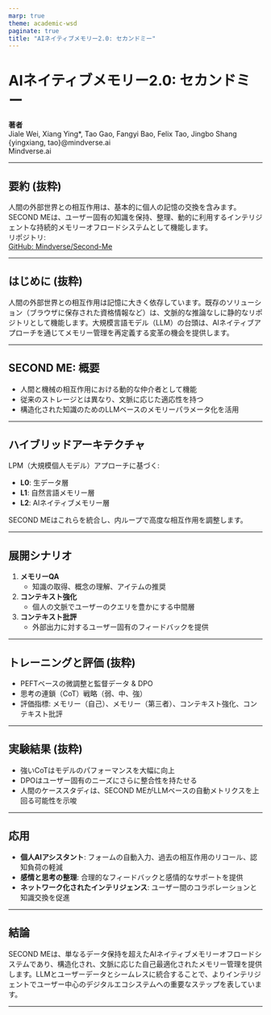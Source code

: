 ```yaml
---
marp: true
theme: academic-wsd
paginate: true
title: "AIネイティブメモリー2.0: セカンドミー"
---
```


<!-- Slide 1: タイトル -->
# AIネイティブメモリー2.0: セカンドミー

**著者**  
Jiale Wei, Xiang Ying*, Tao Gao, Fangyi Bao, Felix Tao, Jingbo Shang  
{yingxiang, tao}@mindverse.ai  
Mindverse.ai

---

<!-- Slide 2: 要約 (抜粋) -->
## 要約 (抜粋)

人間の外部世界との相互作用は、基本的に個人の記憶の交換を含みます。  
SECOND MEは、ユーザー固有の知識を保持、整理、動的に利用するインテリジェントな持続的メモリーオフロードシステムとして機能します。  
リポジトリ:  
<a href="https://github.com/Mindverse/Second-Me">GitHub: Mindverse/Second-Me</a>

---

<!-- Slide 3: はじめに (抜粋) -->
## はじめに (抜粋)

人間の外部世界との相互作用は記憶に大きく依存しています。既存のソリューション（ブラウザに保存された資格情報など）は、文脈的な推論なしに静的なリポジトリとして機能します。大規模言語モデル（LLM）の台頭は、AIネイティブアプローチを通じてメモリー管理を再定義する変革の機会を提供します。

---

<!-- Slide 4: キーコンセプト -->
## SECOND ME: 概要

- 人間と機械の相互作用における動的な仲介者として機能  
- 従来のストレージとは異なり、文脈に応じた適応性を持つ  
- 構造化された知識のためのLLMベースのメモリーパラメータ化を活用

---

<!-- Slide 5: システムアーキテクチャ -->
## ハイブリッドアーキテクチャ 

LPM（大規模個人モデル）アプローチに基づく:  
- **L0**: 生データ層  
- **L1**: 自然言語メモリー層  
- **L2**: AIネイティブメモリー層  

SECOND MEはこれらを統合し、内ループで高度な相互作用を調整します。

---

<!-- Slide 6: キーシナリオ -->
## 展開シナリオ

1. **メモリーQA**  
   - 知識の取得、概念の理解、アイテムの推奨  
2. **コンテキスト強化**  
   - 個人の文脈でユーザーのクエリを豊かにする中間層  
3. **コンテキスト批評**  
   - 外部出力に対するユーザー固有のフィードバックを提供

---

<!-- Slide 7: トレーニングと評価 (抜粋) -->
## トレーニングと評価 (抜粋)

- PEFTベースの微調整と監督データ & DPO  
- 思考の連鎖（CoT）戦略（弱、中、強）  
- 評価指標: メモリー（自己）、メモリー（第三者）、コンテキスト強化、コンテキスト批評

---

<!-- Slide 8: 結果 (抜粋) -->
## 実験結果 (抜粋)

- 強いCoTはモデルのパフォーマンスを大幅に向上  
- DPOはユーザー固有のニーズにさらに整合性を持たせる  
- 人間のケーススタディは、SECOND MEがLLMベースの自動メトリクスを上回る可能性を示唆

---

<!-- Slide 9: 応用 -->
## 応用

- **個人AIアシスタント**: フォームの自動入力、過去の相互作用のリコール、認知負荷の軽減  
- **感情と思考の整理**: 合理的なフィードバックと感情的なサポートを提供  
- **ネットワーク化されたインテリジェンス**: ユーザー間のコラボレーションと知識交換を促進

---

<!-- Slide 10: 結論 -->
## 結論

SECOND MEは、単なるデータ保持を超えたAIネイティブメモリーオフロードシステムであり、構造化され、文脈に応じた自己最適化されたメモリー管理を提供します。LLMとユーザーデータとシームレスに統合することで、よりインテリジェントでユーザー中心のデジタルエコシステムへの重要なステップを表しています。

---
